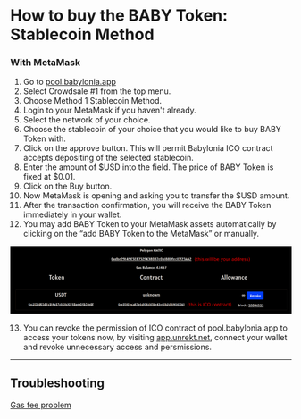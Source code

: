 
# How to buy the BABY Token: Stablecoin Method

### With MetaMask

 1. Go to [pool.babylonia.app](pool.babylonia.app)
 2. Select Crowdsale #1 from the top menu.
 3. Choose Method 1 Stablecoin Method.
 4. Login to your MetaMask if you haven't already.
 5. Select the network of your choice.
 6. Choose the stablecoin of your choice that you would like to buy BABY Token with.
 7. Click on the approve button. This will permit Babylonia ICO contract accepts depositing of the selected stablecoin.
 8. Enter the amount of $USD into the field. The price of BABY Token is fixed at $0.01.
 9. Click on the Buy button.
 10. Now MetaMask is opening and asking you to transfer the $USD amount.
 11. After the transaction confirmation, you will receive the BABY Token immediately in your wallet. 
 12. You may add BABY Token to your MetaMask assets automatically by clicking on the “add BABY Token to the MetaMask” or manually.

![Revoking permissions](https://raw.githubusercontent.com/babyloniaapp/docs/main/assets/screenshot/Screenshot_app.unrekt.net_revoke-01.png)

 13. You can revoke the permission of ICO contract of pool.babylonia.app to access your tokens now, by visiting [app.unrekt.net](https://app.unrekt.net/), connect your wallet and revoke unnecessary access and persmissions.


<hr/>

## Troubleshooting
[Gas fee problem](network-transaction-error.md)
